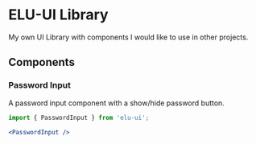 # ELU-UI Library
My own UI Library with components I would like to use in other projects.

## Components
### Password Input
A password input component with a show/hide password button.
```jsx
import { PasswordInput } from 'elu-ui';

<PasswordInput />
```